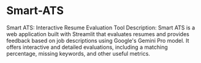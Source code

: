 # Smart-ATS
Smart ATS: Interactive Resume Evaluation Tool Description:  Smart ATS is a web application built with Streamlit that evaluates resumes and provides feedback based on job descriptions using Google's Gemini Pro model. It offers interactive and detailed evaluations, including a matching percentage, missing keywords, and other useful metrics. 
